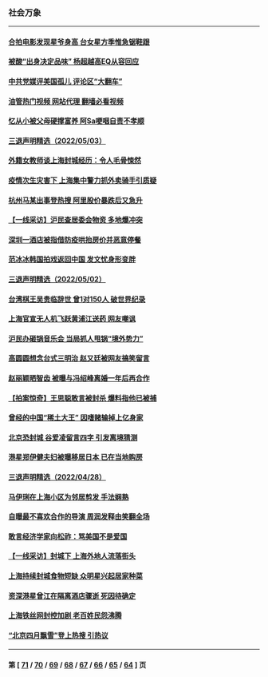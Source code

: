 ### 社会万象
---
#### [合拍电影发现星爷身高 台女星方季惟急锯鞋跟](../../pages/ncid282/n13728997.md?05071245) 
#### [被酸“出身决定品味” 杨超越高EQ从容回应](../../pages/ncid282/n13727357.md?05071245) 
#### [中共党媒评美国孤儿 评论区“大翻车”](../../pages/ncid282/n13726953.md?05071245) 
#### [油管热门视频 网站代理 翻墙必看视频](http://209.222.30.114:81/youtube.html?05071245)
#### [忆从小被父母硬撑富养 阿Sa哽咽自责不孝顺](../../pages/ncid282/n13726528.md?05071245) 
#### [三退声明精选（2022/05/03）](../../pages/ncid282/n13726619.md?05071245) 
#### [外籍女教师谈上海封城经历：令人毛骨悚然](../../pages/ncid282/n13726338.md?05071245) 
#### [疫情次生灾害下 上海集中警力抓外卖骑手引质疑](../../pages/ncid282/n13726176.md?05071245) 
#### [杭州马某出事登热搜 阿里股价暴跌后又急升](../../pages/ncid282/n13726134.md?05071245) 
#### [【一线采访】沪民查居委会物资 多地爆冲突](../../pages/ncid282/n13726070.md?05071245) 
#### [深圳一酒店被指借防疫哄抬房价并恶意停餐](../../pages/ncid282/n13726003.md?05071245) 
#### [范冰冰韩国拍戏返回中国 发文忧身形变胖](../../pages/ncid282/n13725752.md?05071245) 
#### [三退声明精选（2022/05/02）](../../pages/ncid282/n13725703.md?05071245) 
#### [台湾棋王吴贵临辞世 曾1对150人 破世界纪录](../../pages/ncid282/n13725443.md?05071245) 
#### [上海官宣无人机飞跃黄浦江送药 网友嘲讽](../../pages/ncid282/n13725468.md?05071245) 
#### [沪民办砸锅音乐会 当局抓人甩锅“境外势力”](../../pages/ncid282/n13723970.md?05071245) 
#### [高圆圆想念台式三明治 赵又廷被网友搞笑留言](../../pages/ncid282/n13723648.md?05071245) 
#### [赵丽颖晒智齿 被曝与冯绍峰离婚一年后再合作](../../pages/ncid282/n13723633.md?05071245) 
#### [【拍案惊奇】王思聪敢言被封杀 爆料指他已被捕](../../pages/ncid282/n13723559.md?05071245) 
#### [曾经的中国“稀土大王” 因嗜赌输掉上亿身家](../../pages/ncid282/n13723521.md?05071245) 
#### [北京恐封城 谷爱凌留言四字 引发离境猜测](../../pages/ncid282/n13723349.md?05071245) 
#### [港星郑伊健夫妇被曝移居日本 已在当地购房](../../pages/ncid282/n13722835.md?05071245) 
#### [三退声明精选（2022/04/28）](../../pages/ncid282/n13723028.md?05071245) 
#### [马伊琍在上海小区为邻居剪发 手法娴熟](../../pages/ncid282/n13722752.md?05071245) 
#### [自曝最不喜欢合作的导演 周润发释由笑翻全场](../../pages/ncid282/n13722783.md?05071245) 
#### [敢言经济学家向松祚：骂美国不是爱国](../../pages/ncid282/n13722714.md?05071245) 
#### [【一线采访】封城下 上海外地人流落街头](../../pages/ncid282/n13722763.md?05071245) 
#### [上海持续封城食物短缺 众明星兴起居家种菜](../../pages/ncid282/n13722041.md?05071245) 
#### [资深港星曾江在隔离酒店骤逝 死因待确定](../../pages/ncid282/n13721952.md?05071245) 
#### [上海铁丝网封控加剧 老百姓民怨沸腾](../../pages/ncid282/n13721900.md?05071245) 
#### [“北京四月飘雪”登上热搜 引热议](../../pages/ncid282/n13721703.md?05071245) 

---
#### 第 [ [71](./71.md?05071245) / [70](./70.md?05071245) / [69](./69.md?05071245) / [68](./68.md?05071245) / [67](./67.md?05071245) / [66](./66.md?05071245) / [65](./65.md?05071245) / [64](./64.md?05071245) ] 页
